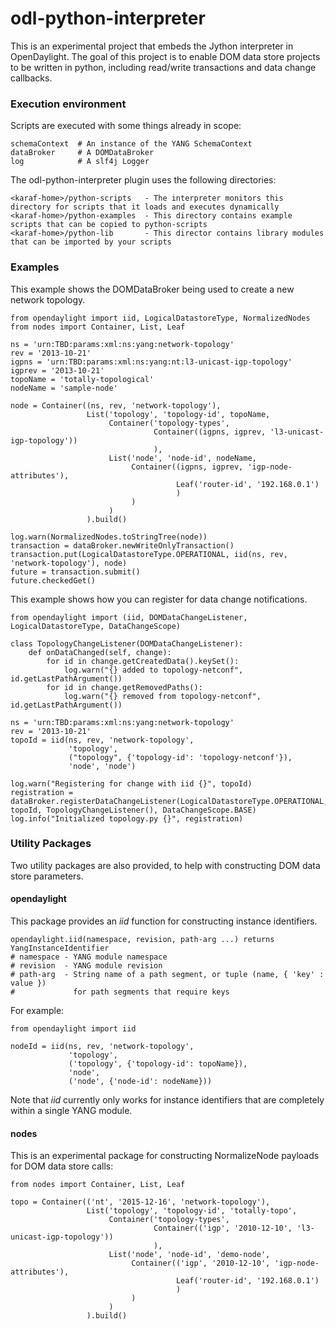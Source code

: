 odl-python-interpreter
======================

This is an experimental project that embeds the Jython interpreter in OpenDaylight. The goal of this project is to
enable DOM data store projects to be written in python, including read/write transactions and data change callbacks.

### Execution environment

Scripts are executed with some things already in scope:

```
schemaContext  # An instance of the YANG SchemaContext
dataBroker     # A DOMDataBroker
log            # A slf4j Logger
```

The odl-python-interpreter plugin uses the following directories:
```
<karaf-home>/python-scripts   - The interpreter monitors this directory for scripts that it loads and executes dynamically
<karaf-home>/python-examples  - This directory contains example scripts that can be copied to python-scripts
<karaf-home>/python-lib       - This director contains library modules that can be imported by your scripts
```

### Examples

This example shows the DOMDataBroker being used to create a new network topology.
```
from opendaylight import iid, LogicalDatastoreType, NormalizedNodes
from nodes import Container, List, Leaf

ns = 'urn:TBD:params:xml:ns:yang:network-topology'
rev = '2013-10-21'
igpns = 'urn:TBD:params:xml:ns:yang:nt:l3-unicast-igp-topology'
igprev = '2013-10-21'
topoName = 'totally-topological'
nodeName = 'sample-node'

node = Container((ns, rev, 'network-topology'),
                 List('topology', 'topology-id', topoName,
                      Container('topology-types',
                                Container((igpns, igprev, 'l3-unicast-igp-topology'))
                                ),
                      List('node', 'node-id', nodeName,
                           Container((igpns, igprev, 'igp-node-attributes'),
                                     Leaf('router-id', '192.168.0.1')
                                     )
                           )
                      )
                 ).build()

log.warn(NormalizedNodes.toStringTree(node))
transaction = dataBroker.newWriteOnlyTransaction()
transaction.put(LogicalDatastoreType.OPERATIONAL, iid(ns, rev, 'network-topology'), node)
future = transaction.submit()
future.checkedGet()
```

This example shows how you can register for data change notifications.
```
from opendaylight import (iid, DOMDataChangeListener, LogicalDatastoreType, DataChangeScope)

class TopologyChangeListener(DOMDataChangeListener):
    def onDataChanged(self, change):
        for id in change.getCreatedData().keySet():
            log.warn("{} added to topology-netconf", id.getLastPathArgument())
        for id in change.getRemovedPaths():
            log.warn("{} removed from topology-netconf", id.getLastPathArgument())

ns = 'urn:TBD:params:xml:ns:yang:network-topology'
rev = '2013-10-21'
topoId = iid(ns, rev, 'network-topology',
             'topology',
             ("topology", {'topology-id': 'topology-netconf'}),
             'node', 'node')

log.warn("Registering for change with iid {}", topoId)
registration = dataBroker.registerDataChangeListener(LogicalDatastoreType.OPERATIONAL, topoId, TopologyChangeListener(), DataChangeScope.BASE)
log.info("Initialized topology.py {}", registration)
```

### Utility Packages

Two utility packages are also provided, to help with constructing DOM data store parameters.

#### opendaylight

This package provides an *iid* function for constructing instance identifiers.

```
opendaylight.iid(namespace, revision, path-arg ...) returns YangInstanceIdentifier
# namespace - YANG module namespace
# revision  - YANG module revision
# path-arg  - String name of a path segment, or tuple (name, { 'key' : value })
#             for path segments that require keys
```

For example:
```
from opendaylight import iid

nodeId = iid(ns, rev, 'network-topology',
             'topology',
             ('topology', {'topology-id': topoName}),
             'node',
             ('node', {'node-id': nodeName}))
```

Note that *iid* currently only works for instance identifiers that are completely within a single YANG module.

#### nodes

This is an experimental package for constructing NormalizeNode payloads for DOM data store calls:

```
from nodes import Container, List, Leaf

topo = Container(('nt', '2015-12-16', 'network-topology'),
                 List('topology', 'topology-id', 'totally-topo',
                      Container('topology-types',
                                Container(('igp', '2010-12-10', 'l3-unicast-igp-topology'))
                                ),
                      List('node', 'node-id', 'demo-node',
                           Container(('igp', '2010-12-10', 'igp-node-attributes'),
                                     Leaf('router-id', '192.168.0.1')
                                     )
                           )
                      )
                 ).build()
```